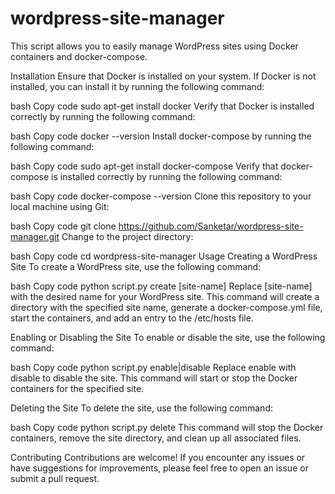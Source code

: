 # wordpress-site-manager
This script allows you to easily manage WordPress sites using Docker containers and docker-compose.

Installation
Ensure that Docker is installed on your system. If Docker is not installed, you can install it by running the following command:

bash
Copy code
sudo apt-get install docker
Verify that Docker is installed correctly by running the following command:

bash
Copy code
docker --version
Install docker-compose by running the following command:

bash
Copy code
sudo apt-get install docker-compose
Verify that docker-compose is installed correctly by running the following command:

bash
Copy code
docker-compose --version
Clone this repository to your local machine using Git:

bash
Copy code
git clone https://github.com/Sanketar/wordpress-site-manager.git
Change to the project directory:

bash
Copy code
cd wordpress-site-manager
Usage
Creating a WordPress Site
To create a WordPress site, use the following command:

bash
Copy code
python script.py create [site-name]
Replace [site-name] with the desired name for your WordPress site. This command will create a directory with the specified site name, generate a docker-compose.yml file, start the containers, and add an entry to the /etc/hosts file.

Enabling or Disabling the Site
To enable or disable the site, use the following command:

bash
Copy code
python script.py enable|disable
Replace enable with disable to disable the site. This command will start or stop the Docker containers for the specified site.

Deleting the Site
To delete the site, use the following command:

bash
Copy code
python script.py delete
This command will stop the Docker containers, remove the site directory, and clean up all associated files.

Contributing
Contributions are welcome! If you encounter any issues or have suggestions for improvements, please feel free to open an issue or submit a pull request.
